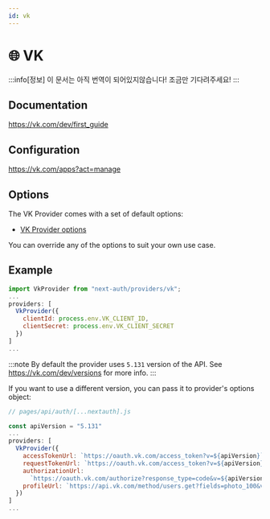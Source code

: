 ```yaml
---
id: vk
---
```


# 🌐 VK

:::info[정보]
이 문서는 아직 번역이 되어있지않습니다! 조금만 기다려주세요!
:::

## Documentation
https://vk.com/dev/first_guide

## Configuration
https://vk.com/apps?act=manage

## Options
The VK Provider comes with a set of default options:

- [VK Provider options](https://github.com/nextauthjs/next-auth/blob/v4/packages/next-auth/src/providers/vk.ts)

You can override any of the options to suit your own use case.


## Example
```js
import VkProvider from "next-auth/providers/vk";
...
providers: [
  VkProvider({
    clientId: process.env.VK_CLIENT_ID,
    clientSecret: process.env.VK_CLIENT_SECRET
  })
]
...
```

:::note
By default the provider uses `5.131` version of the API. See https://vk.com/dev/versions for more info.
:::

If you want to use a different version, you can pass it to provider's options object:

```js
// pages/api/auth/[...nextauth].js

const apiVersion = "5.131"
...
providers: [
  VkProvider({
    accessTokenUrl: `https://oauth.vk.com/access_token?v=${apiVersion}`,
    requestTokenUrl: `https://oauth.vk.com/access_token?v=${apiVersion}`,
    authorizationUrl:
      `https://oauth.vk.com/authorize?response_type=code&v=${apiVersion}`,
    profileUrl: `https://api.vk.com/method/users.get?fields=photo_100&v=${apiVersion}`,
  })
]
...
```